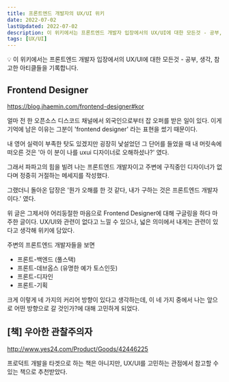 ```yaml
---
title: 프론트엔드 개발자의 UX/UI 위키
date: 2022-07-02
lastUpdated: 2022-07-02
description: 이 위키에서는 프론트엔드 개발자 입장에서의 UX/UI에 대한 모든것 - 공부, 생각, 참고한 아티클들을 기록합니다.
tags: [UX/UI]
---
```


💡 이 위키에서는 프론트엔드 개발자 입장에서의 UX/UI에 대한 모든것 - 공부, 생각, 참고한 아티클들을 기록합니다.

## Frontend Designer

https://blog.jhaemin.com/frontend-designer#kor

얼마 전 한 오픈소스 디스코드 채널에서 외국인으로부터 잡 오퍼를 받은 일이 있다. 이게 기억에 남은 이유는 그분이 'frontend designer' 라는 표현을 썼기 때문이다.

내 영어 실력이 부족한 탓도 있겠지만 굉장히 낯설었던 그 단어를 들었을 때 내 머릿속에 떠오른 것은 '아 이 분이 나를 uxui 디자이너로 오해하셨나?' 였다.

그래서 파파고의 힘을 빌려 나는 프론트엔드 개발자이고 주변에 구직중인 디자이너가 없다며 정중히 거절하는 메세지를 작성했다.

그랬더니 돌아온 답장은 '뭔가 오해를 한 것 같다, 내가 구하는 것은 프론트엔드 개발자이다.' 였다.

위 글은 그제서야 어리둥절한 마음으로 Frontend Designer에 대해 구글링을 하다 마주한 글이다. UX/UI와 관련이 없다고 느낄 수 있으나, 넓은 의미에서 내게는 관련이 있다고 생각해 위키에 담았다.

주변의 프론트엔드 개발자들을 보면

- 프론트-백엔드 (풀스택)
- 프론트-데브옵스 (유명한 예가 토스인듯)
- 프론트-디자인
- 프론트-기획

크게 이렇게 네 가지의 커리어 방향이 있다고 생각하는데, 이 네 가지 중에서 나는 앞으로 어떤 방향으로 갈 것인가?에 대해 고민하게 되었다.

## [책] 우아한 관찰주의자

http://www.yes24.com/Product/Goods/42446225

프로덕트 개발을 타겟으로 하는 책은 아니지만, UX/UI를 고민하는 관점에서 참고할 수 있는 책으로 추천받았다.
